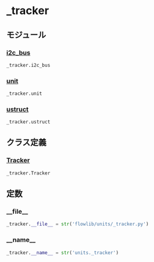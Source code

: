 # _tracker

## モジュール

### [i2c\_bus](../i2c_bus/)
```python
_tracker.i2c_bus
```

### [unit](../unit/)
```python
_tracker.unit
```

### [ustruct](../ustruct/)
```python
_tracker.ustruct
```
## クラス定義
### [Tracker](../../class/_tracker.Tracker/)
```python
_tracker.Tracker
```
## 定数
### \_\_file\_\_
```python
_tracker.__file__ = str('flowlib/units/_tracker.py')
```
### \_\_name\_\_
```python
_tracker.__name__ = str('units._tracker')
```
